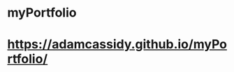 # myPortfolio

# <a href="https://adamcassidy.github.io/myPortfolio/">https://adamcassidy.github.io/myPortfolio/</a>